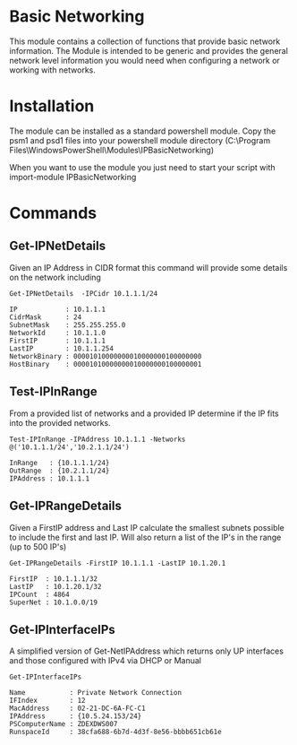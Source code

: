 # Basic Networking
This module contains a collection of functions that provide basic network information. The Module is intended to be generic and provides the general network level information you would need when configuring a network or working with networks. 

# Installation 
The module can be installed as a standard powershell module. Copy the psm1 and psd1 files into your powershell module directory (C:\Program Files\WindowsPowerShell\Modules\IPBasicNetworking) 

When you want to use the module you just need to start your script with import-module IPBasicNetworking 

# Commands

## Get-IPNetDetails 
Given an IP Address in CIDR format this command will provide some details on the network including

    Get-IPNetDetails  -IPCidr 10.1.1.1/24 

    IP            : 10.1.1.1
    CidrMask      : 24
    SubnetMask    : 255.255.255.0
    NetworkId     : 10.1.1.0
    FirstIP       : 10.1.1.1
    LastIP        : 10.1.1.254
    NetworkBinary : 00001010000000010000000100000000
    HostBinary    : 00001010000000010000000100000001

## Test-IPInRange 
From a provided list of networks and a provided IP determine if the IP fits into the provided networks. 

    Test-IPInRange -IPAddress 10.1.1.1 -Networks @('10.1.1.1/24','10.2.1.1/24')
    
    InRange   : {10.1.1.1/24}
    OutRange  : {10.2.1.1/24}
    IPAddress : 10.1.1.1    

## Get-IPRangeDetails
Given a FirstIP address and Last IP calculate the smallest subnets possible to include the first and last IP. Will also return a list of the IP's in the range (up to 500 IP's)

    Get-IPRangeDetails -FirstIP 10.1.1.1 -LastIP 10.1.20.1

    FirstIP  : 10.1.1.1/32
    LastIP   : 10.1.20.1/32
    IPCount  : 4864
    SuperNet : 10.1.0.0/19


## Get-IPInterfaceIPs
A simplified version of Get-NetIPAddress which returns only UP interfaces and those configured with IPv4 via DHCP or Manual

    Get-IPInterfaceIPs

    Name           : Private Network Connection
    IFIndex        : 12
    MacAddress     : 02-21-DC-6A-FC-C1
    IPAddress      : {10.5.24.153/24}
    PSComputerName : ZDEXDWS007
    RunspaceId     : 38cfa688-6b7d-4d3f-8e56-bbbb651cb61e

